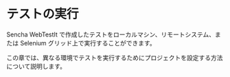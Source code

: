# テストの実行

Sencha WebTestIt で作成したテストをローカルマシン、リモートシステム、または Selenium グリッド上で実行することができます。

この章では、異なる環境でテストを実行するためにプロジェクトを設定する方法について説明します。

